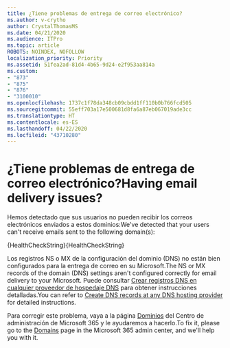 ```yaml
---
title: ¿Tiene problemas de entrega de correo electrónico?
ms.author: v-crytho
author: CrystalThomasMS
ms.date: 04/21/2020
ms.audience: ITPro
ms.topic: article
ROBOTS: NOINDEX, NOFOLLOW
localization_priority: Priority
ms.assetid: 51fea2ad-81d4-4b65-9d24-e2f953aa814a
ms.custom:
- "873"
- "875"
- "876"
- "3100010"
ms.openlocfilehash: 1737c1f78da348cb09cbdd1ff110b0b766fcd505
ms.sourcegitcommit: 55eff703a17e500681d8fa6a87eb067019ade3cc
ms.translationtype: HT
ms.contentlocale: es-ES
ms.lasthandoff: 04/22/2020
ms.locfileid: "43710280"
---
```

# <a name="having-email-delivery-issues"></a><span data-ttu-id="1b2b6-102">¿Tiene problemas de entrega de correo electrónico?</span><span class="sxs-lookup"><span data-stu-id="1b2b6-102">Having email delivery issues?</span></span>

<span data-ttu-id="1b2b6-103">Hemos detectado que sus usuarios no pueden recibir los correos electrónicos enviados a estos dominios:</span><span class="sxs-lookup"><span data-stu-id="1b2b6-103">We've detected that your users can't receive emails sent to the following domain(s):</span></span>
  
<span data-ttu-id="1b2b6-104">{HealthCheckString}</span><span class="sxs-lookup"><span data-stu-id="1b2b6-104">{HealthCheckString}</span></span>
  
<span data-ttu-id="1b2b6-105">Los registros NS o MX de la configuración del dominio (DNS) no están bien configurados para la entrega de correo en su Microsoft.</span><span class="sxs-lookup"><span data-stu-id="1b2b6-105">The NS or MX records of the domain (DNS) settings aren't configured correctly for email delivery to your Microsoft.</span></span> <span data-ttu-id="1b2b6-106">Puede consultar [Crear registros DNS en cualquier proveedor de hospedaje DNS](https://docs.microsoft.com/office365/admin/get-help-with-domains/create-dns-records-at-any-dns-hosting-provider) para obtener instrucciones detalladas.</span><span class="sxs-lookup"><span data-stu-id="1b2b6-106">You can refer to [Create DNS records at any DNS hosting provider](https://docs.microsoft.com/office365/admin/get-help-with-domains/create-dns-records-at-any-dns-hosting-provider) for detailed instructions.</span></span>
  
<span data-ttu-id="1b2b6-107">Para corregir este problema, vaya a la página [Dominios](https://admin.microsoft.com/adminportal/home#/Domains) del Centro de administración de Microsoft 365 y le ayudaremos a hacerlo.</span><span class="sxs-lookup"><span data-stu-id="1b2b6-107">To fix it, please go to the [Domains](https://admin.microsoft.com/adminportal/home#/Domains) page in the Microsoft 365 admin center, and we'll help you with it.</span></span>
  
  